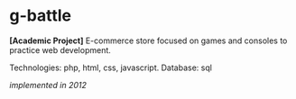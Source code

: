 # g-battle
**[Academic Project]** E-commerce store focused on games and consoles to practice web development. <br />

Technologies: php, html, css, javascript. Database: sql <br />

*implemented in 2012*
